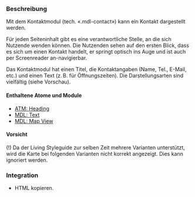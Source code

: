 ### Beschreibung
 
<p>Mit dem Kontaktmodul (tech. «.mdl-contact») kann ein Kontakt dargestellt werden.</p> 
 
<p>Für jeden Seiteninhalt gibt es eine verantwortliche Stelle, an die sich Nutzende wenden können. Die Nutzenden sehen auf den ersten Blick, dass es sich um einen Kontakt handelt, er springt optisch ins Auge und ist auch per Screenreader an-navigierbar.</p>

<p>Das Kontaktmodul hat einen Titel, die Kontaktangaben (Name, Tel., E-Mail, etc.) und einen Text (z.&#8239B. für Öffnungszeiten). Die Darstellungsarten sind vielfältig (siehe Vorschau).</p>
 
#### Enthaltene Atome und Module
* <a href="../../atoms/headings/headings.html">ATM: Heading</a> 
* <a href="../richtext/richtext.html">MDL: Text</a>
* <a href="../map_view/map_view.html">MDL: Map View</a>
 
#### Vorsicht
(!) Da der Living Styleguide zur selben Zeit mehrere Varianten unterstützt, wird die Karte bei folgenden Varianten nicht korrekt angezeigt. Dies kann ignoriert werden.
 
### Integration
 
* HTML kopieren.
 
